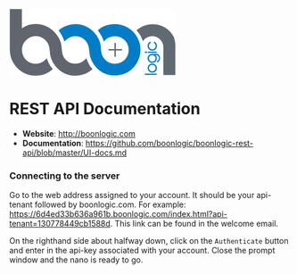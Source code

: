![Logo](./images/BoonLogic.png)
# REST API Documentation

- __Website__: http://boonlogic.com
- __Documentation__: https://github.com/boonlogic/boonlogic-rest-api/blob/master/UI-docs.md

### Connecting to the server
Go to the web address assigned to your account. It should be your api-tenant followed by boonlogic.com. For example: https://6d4ed33b636a961b.boonlogic.com/index.html?api-tenant=130778449cb1588d. This link can be found in the welcome email.

On the righthand side about halfway down, click on the `Authenticate` button and enter in the api-key associated with your account. Close the prompt window and the nano is ready to go.
